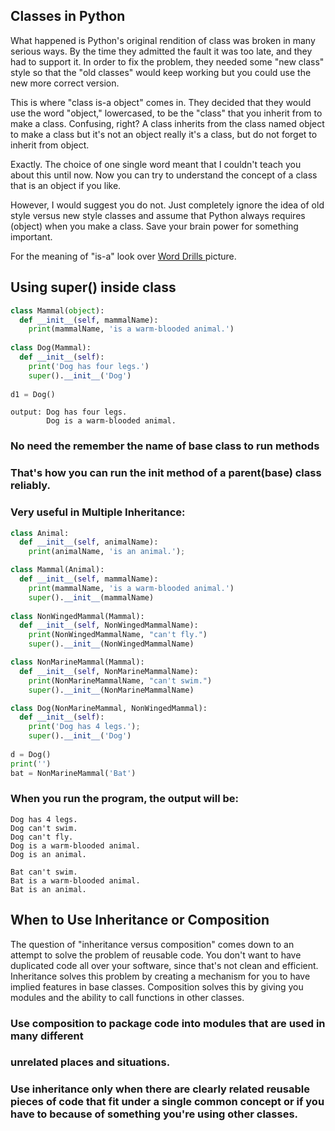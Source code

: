 ## Classes in Python
What happened is Python's original rendition of class was broken in many serious ways.
By the time they admitted the fault it was too late, and they had to support it.
In order to fix the problem, they needed some "new class" style so that the "old classes"
would keep working but you could use the new more correct version.

This is where "class is-a object" comes in. They decided that they would use
the word "object," lowercased, to be the "class" that you inherit from to make a class.
Confusing, right? A class inherits from the class named object to make a class but it's
not an object really it's a class, but do not forget to inherit from object.

Exactly. The choice of one single word meant that I couldn't teach you about this until
now. Now you can try to understand the concept of a class that is an object if you like.

However, I would suggest you do not. Just completely ignore the idea of old style versus
new style classes and assume that Python always requires (object) when you make a class.
Save your brain power for something important.

For the meaning of "is-a" look over <a href= "Word drills.png">Word Drills </a> picture.

## Using super() inside class
```python
class Mammal(object):
  def __init__(self, mammalName):
    print(mammalName, 'is a warm-blooded animal.')
    
class Dog(Mammal):
  def __init__(self):
    print('Dog has four legs.')
    super().__init__('Dog')
    
d1 = Dog()
```
```
output: Dog has four legs.
        Dog is a warm-blooded animal.
```
### No need the remember the name of base class to run methods
### That's how you can run the __init__ method of a parent(base) class reliably.
### Very useful in Multiple Inheritance:
```python
class Animal:
  def __init__(self, animalName):
    print(animalName, 'is an animal.');

class Mammal(Animal):
  def __init__(self, mammalName):
    print(mammalName, 'is a warm-blooded animal.')
    super().__init__(mammalName)
    
class NonWingedMammal(Mammal):
  def __init__(self, NonWingedMammalName):
    print(NonWingedMammalName, "can't fly.")
    super().__init__(NonWingedMammalName)

class NonMarineMammal(Mammal):
  def __init__(self, NonMarineMammalName):
    print(NonMarineMammalName, "can't swim.")
    super().__init__(NonMarineMammalName)

class Dog(NonMarineMammal, NonWingedMammal):
  def __init__(self):
    print('Dog has 4 legs.');
    super().__init__('Dog')
    
d = Dog()
print('')
bat = NonMarineMammal('Bat') 
```
### When you run the program, the output will be:
```
Dog has 4 legs.
Dog can't swim.
Dog can't fly.
Dog is a warm-blooded animal.
Dog is an animal.

Bat can't swim.
Bat is a warm-blooded animal.
Bat is an animal.
```

## When to Use Inheritance or Composition

The question of "inheritance versus composition" comes down to an attempt to solve
the problem of reusable code. You don't want to have duplicated code all over your
software, since that's not clean and efficient. Inheritance solves this problem by
creating a mechanism for you to have implied features in base classes. 
Composition solves this by giving you modules and the ability to call functions in
other classes.

### Use composition to package code into modules that are used in many different
### unrelated places and situations.

### Use inheritance only when there are clearly related reusable pieces of code that fit under a single common concept or if you have to because of something you're using other classes.
